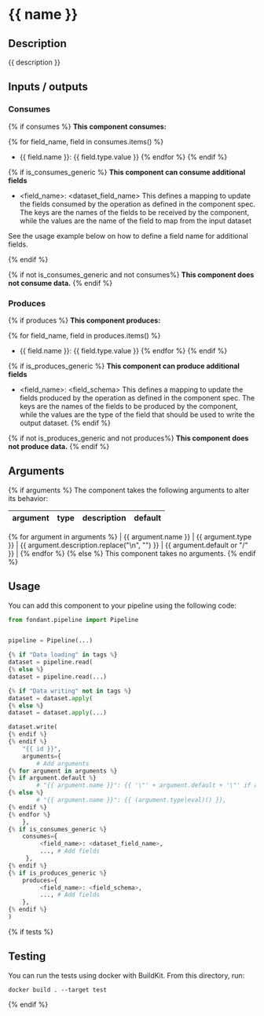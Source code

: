 # {{ name }}

<a id="{{ component_folder_name }}#description"></a>
## Description
{{ description }}

<a id="{{ component_folder_name }}#inputs_outputs"></a>
## Inputs / outputs 

<a id="{{ component_folder_name }}#consumes"></a>
### Consumes 
{% if consumes %}
**This component consumes:**

{% for field_name, field in consumes.items() %}
- {{ field.name }}: {{ field.type.value }}
{% endfor %}
{% endif %}

{% if is_consumes_generic %}
**This component can consume additional fields**
- <field_name>: <dataset_field_name>
This defines a mapping to update the fields consumed by the operation as defined in the component spec.
The keys are the names of the fields to be received by the component, while the values are 
the name of the field to map from the input dataset

See the usage example below on how to define a field name for additional fields.

{% endif %}

{% if not is_consumes_generic and not consumes%}
**This component does not consume data.**
{% endif %}


<a id="{{ component_folder_name }}#produces"></a>  
### Produces 
{% if produces %}
**This component produces:**

{% for field_name, field in produces.items() %}
- {{ field.name }}: {{ field.type.value }}
{% endfor %}
{% endif %}

{% if is_produces_generic %}
**This component can produce additional fields**
- <field_name>: <field_schema>
This defines a mapping to update the fields produced by the operation as defined in the component spec.
The keys are the names of the fields to be produced by the component, while the values are 
the type of the field that should be used to write the output dataset.
{% endif %}

{% if not is_produces_generic and not produces%}
**This component does not produce data.**
{% endif %}

<a id="{{ component_folder_name }}#arguments"></a>
## Arguments

{% if arguments %}
The component takes the following arguments to alter its behavior:

| argument | type | description | default |
| -------- | ---- | ----------- | ------- |
{% for argument in arguments %}
| {{ argument.name }} | {{ argument.type }} | {{ argument.description.replace("\n", "") }} | {{ argument.default or "/" }} |
{% endfor %}
{% else %}
This component takes no arguments.
{% endif %}

<a id="{{ component_folder_name }}#usage"></a>
## Usage 

You can add this component to your pipeline using the following code:

```python
from fondant.pipeline import Pipeline


pipeline = Pipeline(...)

{% if "Data loading" in tags %}
dataset = pipeline.read(
{% else %}
dataset = pipeline.read(...)

{% if "Data writing" not in tags %}
dataset = dataset.apply(
{% else %}
dataset = dataset.apply(...)

dataset.write(
{% endif %}
{% endif %}
    "{{ id }}",
    arguments={
        # Add arguments
{% for argument in arguments %}
{% if argument.default %}
        # "{{ argument.name }}": {{ '\"' + argument.default + '\"' if argument.default is string else argument.default }},
{% else %}
        # "{{ argument.name }}": {{ (argument.type|eval)() }},
{% endif %}
{% endfor %}
    },
{% if is_consumes_generic %}
    consumes={
         <field_name>: <dataset_field_name>,
         ..., # Add fields
     },
{% endif %}
{% if is_produces_generic %}
    produces={
         <field_name>: <field_schema>,
         ..., # Add fields
    },
{% endif %}
)
```

{% if tests %}
<a id="{{ component_folder_name }}#testing"></a>
## Testing

You can run the tests using docker with BuildKit. From this directory, run:
```
docker build . --target test
```
{% endif %}